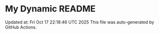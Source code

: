 # My Dynamic README
Updated at: Fri Oct 17 22:18:46 UTC 2025
This file was auto-generated by GitHub Actions.
